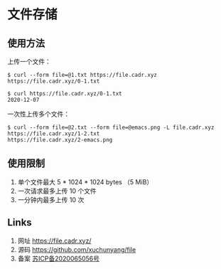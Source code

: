 # 文件存储

## 使用方法

上传一个文件：

    $ curl --form file=@1.txt https://file.cadr.xyz
    https://file.cadr.xyz/0-1.txt

    $ curl https://file.cadr.xyz/0-1.txt
    2020-12-07

一次性上传多个文件：

    $ curl --form file=@2.txt --form file=@emacs.png -L file.cadr.xyz
    https://file.cadr.xyz/1-2.txt
    https://file.cadr.xyz/2-emacs.png

## 使用限制

1. 单个文件最大 5 * 1024 * 1024 bytes （5 MiB）
2. 一次请求最多上传 10 个文件
3. 一分钟内最多上传 10 次

## Links

1. 网址 https://file.cadr.xyz/
2. 源码 https://github.com/xuchunyang/file
3. 备案 [苏ICP备2020065056号](http://beian.miit.gov.cn/)
